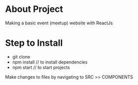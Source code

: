 
# About Project

Making a basic event (meetup) website with ReactJs

# Step to Install

- git clone <REPO LINK>
- npm install // to install dependencies
- npm start // to start projects

Make changes to files by navigating to SRC >> COMPONENTS

